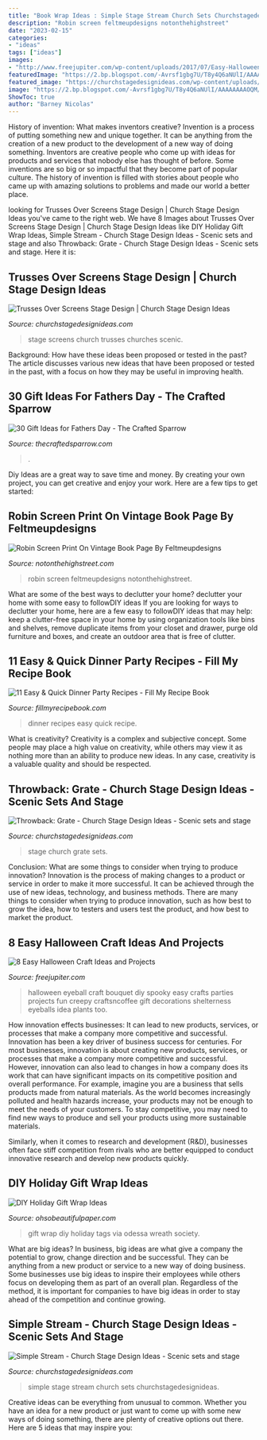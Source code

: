 ```yaml
---
title: "Book Wrap Ideas : Simple Stage Stream Church Sets Churchstagedesignideas"
description: "Robin screen feltmeupdesigns notonthehighstreet"
date: "2023-02-15"
categories:
- "ideas"
tags: ["ideas"]
images:
- "http://www.freejupiter.com/wp-content/uploads/2017/07/Easy-Halloween-Craft-Ideas-and-Projects-14.jpg"
featuredImage: "https://2.bp.blogspot.com/-Avrsf1gbg7U/T8y4Q6aNUlI/AAAAAAAAOQM/0YpNdr0xDUA/s640/Father&#039;s+Day+gift+wrap+001.jpg"
featured_image: "https://churchstagedesignideas.com/wp-content/uploads/2013/07/Grate-Stage-Design.jpg"
image: "https://2.bp.blogspot.com/-Avrsf1gbg7U/T8y4Q6aNUlI/AAAAAAAAOQM/0YpNdr0xDUA/s640/Father&#039;s+Day+gift+wrap+001.jpg"
ShowToc: true
author: "Barney Nicolas"
---
```



History of invention: What makes inventors creative?
Invention is a process of putting something new and unique together. It can be anything from the creation of a new product to the development of a new way of doing something. Inventors are creative people who come up with ideas for products and services that nobody else has thought of before. Some inventions are so big or so impactful that they become part of popular culture. The history of invention is filled with stories about people who came up with amazing solutions to problems and made our world a better place.

	

		
looking for Trusses Over Screens Stage Design | Church Stage Design Ideas you've came to the right web. We have 8 Images about Trusses Over Screens Stage Design | Church Stage Design Ideas like DIY Holiday Gift Wrap Ideas, Simple Stream - Church Stage Design Ideas - Scenic sets and stage and also Throwback: Grate - Church Stage Design Ideas - Scenic sets and stage. Here it is:
		
    
## Trusses Over Screens Stage Design | Church Stage Design Ideas

<img loading=lazy src="https://churchstagedesignideas.com/wp-content/uploads/2013/10/Trusses-Over-Screens-Stage-Design.jpg" onerror="this.onerror=null;this.src='https://tse3.mm.bing.net/th?id=OIP.Wsw6UzNi4hahA99_PX4wwAHaDm&amp;pid=15.1';" alt="Trusses Over Screens Stage Design | Church Stage Design Ideas">

_Source: churchstagedesignideas.com_

>stage screens church trusses churches scenic. 

	

Background: How have these ideas been proposed or tested in the past?
The article discusses various new ideas that have been proposed or tested in the past, with a focus on how they may be useful in improving health.

    
## 30 Gift Ideas For Fathers Day - The Crafted Sparrow

<img loading=lazy src="https://2.bp.blogspot.com/-Avrsf1gbg7U/T8y4Q6aNUlI/AAAAAAAAOQM/0YpNdr0xDUA/s640/Father&#039;s+Day+gift+wrap+001.jpg" onerror="this.onerror=null;this.src='https://tse2.mm.bing.net/th?id=OIP.J3SHwF4O57b6AGXgNYdhawHaJ4&amp;pid=15.1';" alt="30 Gift Ideas for Fathers Day - The Crafted Sparrow">

_Source: thecraftedsparrow.com_

>. 

	

Diy Ideas are a great way to save time and money. By creating your own project, you can get creative and enjoy your work. Here are a few tips to get started: 

    
## Robin Screen Print On Vintage Book Page By Feltmeupdesigns

<img loading=lazy src="https://cdn.notonthehighstreet.com/system/product_images/images/002/181/165/original_robin-screen-print-on-vintage-book-page.jpg" onerror="this.onerror=null;this.src='https://tse2.mm.bing.net/th?id=OIP.r_cGPsVqeRKNK3d7aqXOzQHaLH&amp;pid=15.1';" alt="Robin Screen Print On Vintage Book Page By Feltmeupdesigns">

_Source: notonthehighstreet.com_

>robin screen feltmeupdesigns notonthehighstreet. 

	

What are some of the best ways to declutter your home?
declutter your home with some easy to followDIY ideas 
If you are looking for ways to declutter your home, here are a few easy to followDIY ideas that may help: keep a clutter-free space in your home by using organization tools like bins and shelves, remove duplicate items from your closet and drawer, purge old furniture and boxes, and create an outdoor area that is free of clutter.

    
## 11 Easy &amp; Quick Dinner Party Recipes - Fill My Recipe Book

<img loading=lazy src="http://www.fillmyrecipebook.com/wp-content/uploads/2017/04/11-Easy-Quick-Dinner-Party-Recipes-fb-700x1000.jpg" onerror="this.onerror=null;this.src='https://tse1.mm.bing.net/th?id=OIP.s-hFit7FEhBlu8LVQsckiAHaKl&amp;pid=15.1';" alt="11 Easy &amp; Quick Dinner Party Recipes - Fill My Recipe Book">

_Source: fillmyrecipebook.com_

>dinner recipes easy quick recipe. 

	

What is creativity?
Creativity is a complex and subjective concept. Some people may place a high value on creativity, while others may view it as nothing more than an ability to produce new ideas. In any case, creativity is a valuable quality and should be respected.

    
## Throwback: Grate - Church Stage Design Ideas - Scenic Sets And Stage

<img loading=lazy src="https://churchstagedesignideas.com/wp-content/uploads/2013/07/Grate-Stage-Design.jpg" onerror="this.onerror=null;this.src='https://tse4.mm.bing.net/th?id=OIP.kgdQXjq0br1R67ZdViT_UgHaDo&amp;pid=15.1';" alt="Throwback: Grate - Church Stage Design Ideas - Scenic sets and stage">

_Source: churchstagedesignideas.com_

>stage church grate sets. 

	

Conclusion: What are some things to consider when trying to produce innovation?
Innovation is the process of making changes to a product or service in order to make it more successful. It can be achieved through the use of new ideas, technology, and business methods. There are many things to consider when trying to produce innovation, such as how best to grow the idea, how to testers and users test the product, and how best to market the product.

    
## 8 Easy Halloween Craft Ideas And Projects

<img loading=lazy src="http://www.freejupiter.com/wp-content/uploads/2017/07/Easy-Halloween-Craft-Ideas-and-Projects-14.jpg" onerror="this.onerror=null;this.src='https://tse3.mm.bing.net/th?id=OIP.j0AnHIGTPWTCI2XpLnb18gHaLt&amp;pid=15.1';" alt="8 Easy Halloween Craft Ideas and Projects">

_Source: freejupiter.com_

>halloween eyeball craft bouquet diy spooky easy crafts parties projects fun creepy craftsncoffee gift decorations shelterness eyeballs idea plants too. 

	

How innovation effects businesses: It can lead to new products, services, or processes that make a company more competitive and successful.
Innovation has been a key driver of business success for centuries. For most businesses, innovation is about creating new products, services, or processes that make a company more competitive and successful. However, innovation can also lead to changes in how a company does its work that can have significant impacts on its competitive position and overall performance.
For example, imagine you are a business that sells products made from natural materials. As the world becomes increasingly polluted and health hazards increase, your products may not be enough to meet the needs of your customers. To stay competitive, you may need to find new ways to produce and sell your products using more sustainable materials.

Similarly, when it comes to research and development (R&D), businesses often face stiff competition from rivals who are better equipped to conduct innovative research and develop new products quickly.

    
## DIY Holiday Gift Wrap Ideas

<img loading=lazy src="https://ohsobeautifulpaper.com/wp-content/uploads/2012/12/DIY-Wreath-Gift-Wrap-Odessa-May-Society.jpg" onerror="this.onerror=null;this.src='https://tse1.mm.bing.net/th?id=OIP.s_K8TiAunt7lPx27MlKM-wHaLJ&amp;pid=15.1';" alt="DIY Holiday Gift Wrap Ideas">

_Source: ohsobeautifulpaper.com_

>gift wrap diy holiday tags via odessa wreath society. 

	

What are big ideas?
In business, big ideas are what give a company the potential to grow, change direction and be successful. They can be anything from a new product or service to a new way of doing business. 
Some businesses use big ideas to inspire their employees while others focus on developing them as part of an overall plan. Regardless of the method, it is important for companies to have big ideas in order to stay ahead of the competition and continue growing.

    
## Simple Stream - Church Stage Design Ideas - Scenic Sets And Stage

<img loading=lazy src="http://churchstagedesignideas.com/wp-content/uploads/2020/05/Simple-Stream-Stage-Design.jpg" onerror="this.onerror=null;this.src='https://tse4.mm.bing.net/th?id=OIP.OAeGnC_o-zpdTlAKbTv1XwHaDv&amp;pid=15.1';" alt="Simple Stream - Church Stage Design Ideas - Scenic sets and stage">

_Source: churchstagedesignideas.com_

>simple stage stream church sets churchstagedesignideas. 

	

Creative ideas can be everything from unusual to common. Whether you have an idea for a new product or just want to come up with some new ways of doing something, there are plenty of creative options out there. Here are 5 ideas that may inspire you: 

